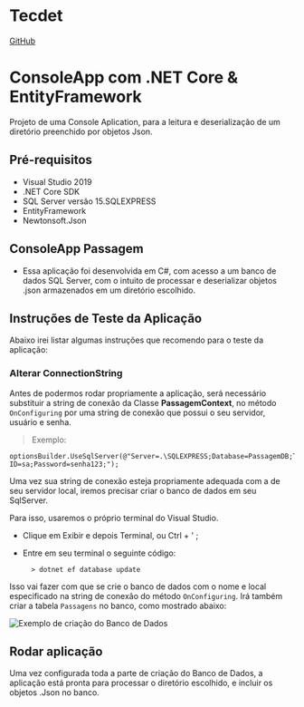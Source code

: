 # Tecdet

[GitHub](https://github.com/CaiqueBurssed/TecdetTeste)

# ConsoleApp com .NET Core & EntityFramework 

Projeto de uma Console Aplication, para a leitura e deserialização de um diretório preenchido por objetos Json.

## Pré-requisitos

* Visual Studio 2019
* .NET Core SDK
* SQL Server versão 15.SQLEXPRESS
* EntityFramework
* Newtonsoft.Json

## ConsoleApp Passagem

*  Essa aplicação foi desenvolvida em C#, com acesso a um banco de dados SQL Server, com o intuito de processar e deserializar objetos .json armazenados em um diretório escolhido.


## Instruções de Teste da Aplicação

Abaixo irei listar algumas instruções que recomendo para o teste da aplicação: 

### Alterar ConnectionString

Antes de podermos rodar propriamente a aplicação, será necessário substituir a string de conexão da Classe **PassagemContext**, no método `OnConfiguring` por uma string de conexão que possui o seu servidor, usuário e senha.

> Exemplo: 

	optionsBuilder.UseSqlServer(@"Server=.\SQLEXPRESS;Database=PassagemDB;Trusted_Connection=True;User ID=sa;Password=senha123;");
	
Uma vez sua string de conexão esteja propriamente adequada com a de seu servidor local,  iremos  precisar criar o banco de dados em seu SqlServer.

Para isso, usaremos o próprio terminal do Visual Studio.
* Clique em Exibir e depois Terminal, ou Ctrl + ' ;
* Entre em seu terminal o seguinte código:

		> dotnet ef database update
	
Isso vai fazer com que se crie o banco de dados com o  nome e local especificado na string de conexão do método `OnConfiguring`. Irá também criar a tabela `Passagens` no banco,  como mostrado abaixo:

![Exemplo de criação do Banco de Dados](file:///C:/Users/User/Desktop/Tecdet/exemploDB.PNG)

## Rodar aplicação

Uma vez configurada toda a  parte de criação do Banco de Dados, a aplicação está pronta para processar o diretório escolhido, e incluir os objetos .Json no banco. 
#

